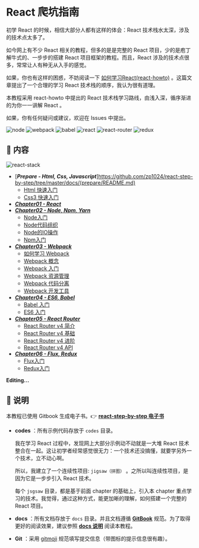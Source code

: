 # React 爬坑指南

初学 React 的时候，相信大部分人都有这样的体会：React 技术栈水太深，涉及的技术点太多了。

如今网上有不少 React 相关的教程，但多的是是完整的 React 项目，少的是庖丁解牛式的、一步步的搭建 React 项目框架的教程。而且，React 涉及的技术点很多，常常让人有种无从入手的感觉。

如果，你也有这样的困惑，不妨阅读一下 [如何学习React(react-howto)](https://github.com/petehunt/react-howto/blob/master/README-zh.md) 。这篇文章提出了一个合理的学习 React 技术栈的顺序，我认为很有道理。

本教程采用 react-howto 中提出的 React 技术栈学习路线，由浅入深，循序渐进的为你一一讲解 React 。

如果，你有任何疑问或建议，欢迎在 Issues 中提出。

![node](https://raw.githubusercontent.com/zp1024/react-step-by-step/master/docs/assets/images/logo/node.png)
![webpack](https://raw.githubusercontent.com/zp1024/react-step-by-step/master/docs/assets/images/logo/webpack.png)
![babel](https://raw.githubusercontent.com/zp1024/react-step-by-step/master/docs/assets/images/logo/babel.png)
![react](https://raw.githubusercontent.com/zp1024/react-step-by-step/master/docs/assets/images/logo/react.png)
![react-router](https://raw.githubusercontent.com/zp1024/react-step-by-step/master/docs/assets/images/logo/react-router.png)
![redux](https://raw.githubusercontent.com/zp1024/react-step-by-step/master/docs/assets/images/logo/redux.png)

## :memo: 内容

![react-stack](https://raw.githubusercontent.com/zp1024/react-step-by-step/master/docs/assets/images/react-stack.png)

* [***Prepare - Html, Css, Javascript***]https://github.com/zp1024/react-step-by-step/tree/master/docs/(prepare/README.md)
    * [Html 快速入门](https://github.com/zp1024/react-step-by-step/tree/master/docs/prepare/html-quickstart.md)
    * [Css3 快速入门](https://github.com/zp1024/react-step-by-step/tree/master/docs/prepare/css3-quickstart.md)
* [***Chapter01 - React***](https://github.com/zp1024/react-step-by-step/tree/master/docs/chapter01/README.md)
* [***Chapter02 - Node, Npm, Yarn***](https://github.com/zp1024/react-step-by-step/tree/master/docs/chapter02/README.md)
    * [Node入门](https://github.com/zp1024/react-step-by-step/tree/master/docs/chapter02/node/Node入门.md)
    * [Node代码组织](https://github.com/zp1024/react-step-by-step/tree/master/docs/chapter02/node/Node代码组织.md)
    * [Node的IO操作](https://github.com/zp1024/react-step-by-step/tree/master/docs/chapter02/node/Node的IO操作.md)
    * [Npm入门](https://github.com/zp1024/react-step-by-step/tree/master/docs/chapter02/npm/Npm入门.md)
* [***Chapter03 - Webpack***](https://github.com/zp1024/react-step-by-step/tree/master/docs/chapter03/README.md)
    * [如何学习 Webpack](https://github.com/zp1024/react-step-by-step/tree/master/docs/chapter03/webpack/webpack-howto.md)
    * [Webpack 概念](https://github.com/zp1024/react-step-by-step/tree/master/docs/chapter03/webpack/concept.md)
    * [Webpack 入门](https://github.com/zp1024/react-step-by-step/tree/master/docs/chapter03/webpack/webpack-tutorial.md)
    * [Webpack 资源管理](https://github.com/zp1024/react-step-by-step/tree/master/docs/chapter03/webpack/asset-management.md)
    * [Webpack 代码分离](https://github.com/zp1024/react-step-by-step/tree/master/docs/chapter03/webpack/code-splitting.md)
    * [Webpack 开发工具](https://github.com/zp1024/react-step-by-step/tree/master/docs/chapter03/webpack/development.md)
* [***Chapter04 - ES6, Babel***](https://github.com/zp1024/react-step-by-step/tree/master/docs/chapter04/README.md)
    * [Babel 入门](https://github.com/zp1024/react-step-by-step/tree/master/docs/chapter04/babel/babel-tutorial.md)
    * [ES6 入门](https://github.com/zp1024/react-step-by-step/tree/master/docs/chapter04/es6/es6-tutorial.md)
* [***Chapter05 - React Router***](https://github.com/zp1024/react-step-by-step/tree/master/docs/chapter05/README.md)
    * [React Router v4 简介](https://github.com/zp1024/react-step-by-step/tree/master/docs/chapter05/react-router-v4/react-router-introduction.md)
    * [React Router v4 基础](https://github.com/zp1024/react-step-by-step/tree/master/docs/chapter05/react-router-v4/react-router-basic.md)
    * [React Router v4 进阶](https://github.com/zp1024/react-step-by-step/tree/master/docs/chapter05/react-router-v4/react-router-advanced.md)
    * [React Router v4 API](https://github.com/zp1024/react-step-by-step/tree/master/docs/chapter05/react-router-v4/react-router-api.md)
* [***Chapter06 - Flux, Redux***](https://github.com/zp1024/react-step-by-step/tree/master/docs/chapter06/README.md)
    * [Flux入门](https://github.com/zp1024/react-step-by-step/tree/master/docs/chapter06/flux/Flux入门.md)
    * [Redux入门](https://github.com/zp1024/react-step-by-step/tree/master/docs/chapter06/redux/Redux入门.md)

**Editing...**

## :pushpin: 说明

​本教程已使用 Gitbook 生成电子书。:point_right: [**react-step-by-step 电子书**](https://zp1024.gitbooks.io/react-step-by-step/content)

- **codes** ：所有示例代码存放于 `codes` 目录。

  我在学习 React 过程中，发现网上大部分示例动不动就是一大堆 React 技术整合在一起。这让初学者经常感觉很无力：一个技术还没搞懂，就要学另外一个技术，立不动心啊。

  所以，我建立了一个连续性项目: `jigsaw（拼图）` 。之所以叫连续性项目，是因为它是一步步引入 React 技术。

  每个 `jsgsaw` 目录，都是基于前面 chapter 的基础上，引入本 chapter 重点学习的技术。我觉得，通过这种方式，能更加晰的理解，如何搭建一个完整的 React 项目。


- **docs** ：所有文档存放于 `docs` 目录。并且文档遵循 [**GitBook**](https://github.com/GitbookIO/gitbook) 规范。为了取得更好的阅读效果，建议参照 [**docs 说明**](https://github.com/zp1024/react-step-by-step/tree/master/docs) 阅读本教程。


- **Git** ：采用 [gitmoji](https://github.com/carloscuesta/gitmoji/) 规范填写提交信息（带图标的提示信息很有趣）。
